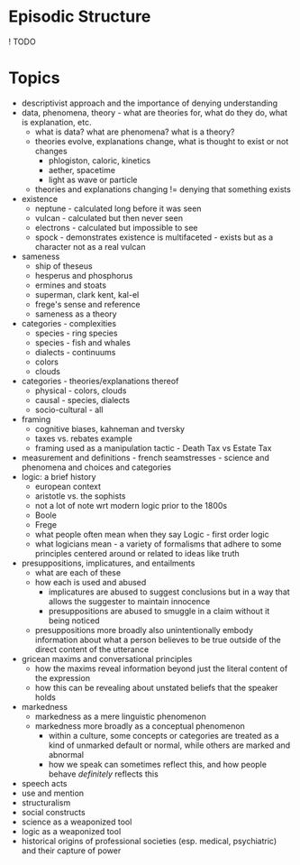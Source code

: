 # Episodic Structure

! TODO

# Topics

- descriptivist approach and the importance of denying understanding
- data, phenomena, theory - what are theories for, what do they do, what is explanation, etc.
  - what is data? what are phenomena? what is a theory?
  - theories evolve, explanations change, what is thought to exist or not changes
    - phlogiston, caloric, kinetics
    - aether, spacetime
    - light as wave or particle
  - theories and explanations changing != denying that something exists
- existence
  - neptune - calculated long before it was seen
  - vulcan - calculated but then never seen
  - electrons - calculated but impossible to see
  - spock - demonstrates existence is multifaceted - exists but as a character not as a real vulcan
- sameness
  - ship of theseus
  - hesperus and phosphorus
  - ermines and stoats
  - superman, clark kent, kal-el
  - frege's sense and reference
  - sameness as a theory
- categories - complexities
  - species - ring species
  - species - fish and whales
  - dialects - continuums
  - colors
  - clouds
- categories - theories/explanations thereof
  - physical - colors, clouds
  - causal - species, dialects
  - socio-cultural - all
- framing
  - cognitive biases, kahneman and tversky
  - taxes vs. rebates example
  - framing used as a manipulation tactic - Death Tax vs Estate Tax
- measurement and definitions - french seamstresses - science and phenomena and choices and categories
- logic: a brief history
  - european context
  - aristotle vs. the sophists
  - not a lot of note wrt modern logic prior to the 1800s
  - Boole
  - Frege
  - what people often mean when they say Logic - first order logic
  - what logicians mean - a variety of formalisms that adhere to some principles centered around or related to ideas like truth
- presuppositions, implicatures, and entailments
  - what are each of these
  - how each is used and abused
    - implicatures are abused to suggest conclusions but in a way that allows the suggester to maintain innocence
    - presuppositions are abused to smuggle in a claim without it being noticed
  - presuppositions more broadly also unintentionally embody information about what a person believes to be true outside of the direct content of the utterance
- gricean maxims and conversational principles
  - how the maxims reveal information beyond just the literal content of the expression
  - how this can be revealing about unstated beliefs that the speaker holds
- markedness
  - markedness as a mere linguistic phenomenon
  - markedness more broadly as a conceptual phenomenon
    - within a culture, some concepts or categories are treated as a kind of unmarked default or normal, while others are marked and abnormal
    - how we speak can sometimes reflect this, and how people behave *definitely* reflects this
- speech acts
- use and mention
- structuralism
- social constructs
- science as a weaponized tool
- logic as a weaponized tool
- historical origins of professional societies (esp. medical, psychiatric) and their capture of power
